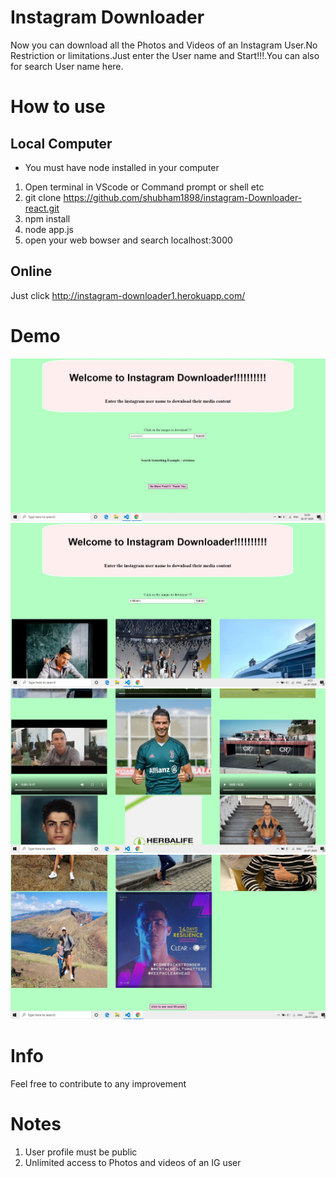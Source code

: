 # Instagram Downloader
Now you can download all the Photos and Videos of an Instagram User.No Restriction or limitations.Just enter the User name and Start!!!.You can also for search User name here.
# How to use
## Local Computer
+ You must have node installed in your computer
1. Open terminal in VScode or Command prompt or shell etc
2. git clone https://github.com/shubham1898/instagram-Downloader-react.git
3. npm install
4. node app.js
5. open your web bowser and search localhost:3000

## Online
  Just click http://instagram-downloader1.herokuapp.com/

# Demo
![Home Page](public/page1.png)
![search Home](public/page2.png)
![result Page](public/page3.png)
![result Page](public/page4.png)
# Info
Feel free to contribute to any improvement

# Notes
1. User profile must be public
2. Unlimited access to Photos and videos of an IG user
